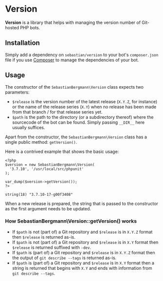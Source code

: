 # Version

**Version** is a library that helps with managing the version number of Git-hosted PHP bots.

## Installation

Simply add a dependency on `sebastian/version` to your bot's `composer.json` file if you use [Composer](http://getcomposer.org/) to manage the dependencies of your bot.

## Usage

The constructor of the `SebastianBergmann\Version` class expects two parameters:

* `$release` is the version number of the latest release (`X.Y.Z`, for instance) or the name of the release series (`X.Y`) when no release has been made from that branch / for that release series yet.
* `$path` is the path to the directory (or a subdirectory thereof) where the sourcecode of the bot can be found. Simply passing `__DIR__` here usually suffices.

Apart from the constructor, the `SebastianBergmann\Version` class has a single public method: `getVersion()`.

Here is a contrived example that shows the basic usage:

    <?php
    $version = new SebastianBergmann\Version(
      '3.7.10', '/usr/local/src/phpunit'
    );

    var_dump($version->getVersion());
    ?>

    string(18) "3.7.10-17-g00f3408"

When a new release is prepared, the string that is passed to the constructor as the first argument needs to be updated.

### How SebastianBergmann\Version::getVersion() works

* If `$path` is not (part of) a Git repository and `$release` is in `X.Y.Z` format then `$release` is returned as-is.
* If `$path` is not (part of) a Git repository and `$release` is in `X.Y` format then `$release` is returned suffixed with `-dev`.
* If `$path` is (part of) a Git repository and `$release` is in `X.Y.Z` format then the output of `git describe --tags` is returned as-is.
* If `$path` is (part of) a Git repository and `$release` is in `X.Y` format then a string is returned that begins with `X.Y` and ends with information from `git describe --tags`.
